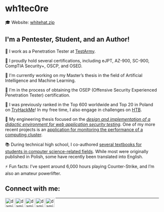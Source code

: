 # wh1tec0re

🎓 Website: [whitehat.zip](https://whitehat.zip/)

## I'm a Pentester, Student, and an Author!

👮 I work as a Penetration Tester at [TestArmy].

🎃 I proudly hold several certifications, including eJPT, AZ-900, SC-900, CompTIA Security+, OSCP, and OSED.

🌱 I'm currently working on my Master’s thesis in the field of Artificial Intelligence and Machine Learning.

🥅 I'm in the process of obtaining the OSEP (Offensive Security Experienced Penetration Tester) certification.

🔭 I was previously ranked in the Top 600 worldwide and Top 20 in Poland on [TryHackMe]! In my free time, I also engage in challenges on [HTB].

🌱 My engineering thesis focused on the [*design and implementation of a didactic environment for web application security testing*](https://github.com/damianStrojek/Security-Testing-of-Web-Applications). One of my more recent projects is an [application for monitoring the performance of a computing cluster](https://github.com/damianStrojek/Measuring-Performance-in-Computer-Claster).

📚 During technical high school, I co-authored [several textbooks for students in computer science-related fields](https://www.empik.com/szukaj/produkt?q=damian%20strojek&qtype=basicForm). While most were originally published in Polish, some have recently been translated into English.

⚡ Fun facts: I’ve spent around 6,000 hours playing Counter-Strike, and I’m also an amateur powerlifter.

## Connect with me:

[<img align="left" alt="damianFresh | LinkedIn" width="30px" src="https://img.icons8.com/office/16/000000/linkedin.png" />][linkedin]
[<img align="left" alt="damianFresh | TryHackMe" width="30px" src="https://tryhackme.com/img/favicon.png" />][tryhackme]
[<img align="left" alt="damianFresh | HackTheBox" width="30px" src="https://www.svgrepo.com/show/330606/hackthebox.svg" />][hackthebox]
[<img align="left" alt="damianFresh | Instagram" width="30px" src="https://img.icons8.com/fluency/16/000000/instagram-new.png" />][instagram]
[<img align="left" alt="damianFresh | Books" width="30px" src="https://img.icons8.com/color/48/000000/books.png" />][books]

---

[instagram]: https://www.instagram.com/strojekdamian_/
[linkedin]: https://www.linkedin.com/in/damianstrojek/
[books]: https://itstart.pl/presta/szukaj?controller=search&s=Damian+Strojek
[tryhackme]: https://tryhackme.com/p/damianStr
[TryHackMe]: https://tryhackme.com/p/damianStr
[tools]: https://strojek-damian.notion.site/Cybersec-f1d1656517874f54a886af71f76beab8
[cpp]: https://github.com/damianStrojek/Computer-Science-Algorithms
[python]: https://github.com/damianStrojek/Python-GameOfLife
[kali]: https://www.kali.org/
[Objectivity]: https://www.objectivity.co.uk/
[TestArmy]: https://testarmy.com/
[hackthebox]: https://app.hackthebox.com/profile/666612
[HTB]: https://app.hackthebox.com/profile/666612

